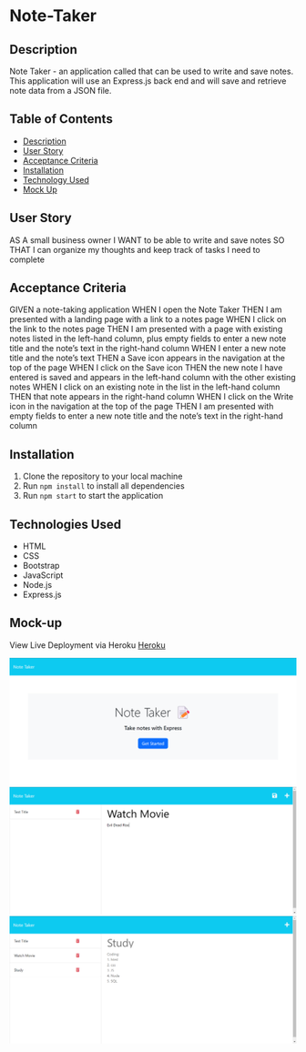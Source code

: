 # Note-Taker

## Description

Note Taker - an application called that can be used to write and save notes. This application will use an Express.js back end and will save and retrieve note data from a JSON file.

## Table of Contents

- [Description](#description)
- [User Story](#user-story)
- [Acceptance Criteria](#acceptance-criteria)
- [Installation](#installation)
- [Technology Used](#technology-used)
- [Mock Up](#mock-up)

## User Story

AS A small business owner
I WANT to be able to write and save notes
SO THAT I can organize my thoughts and keep track of tasks I need to complete

## Acceptance Criteria

GIVEN a note-taking application
WHEN I open the Note Taker
THEN I am presented with a landing page with a link to a notes page
WHEN I click on the link to the notes page
THEN I am presented with a page with existing notes listed in the left-hand column, plus empty fields to enter a new note title and the note’s text in the right-hand column
WHEN I enter a new note title and the note’s text
THEN a Save icon appears in the navigation at the top of the page
WHEN I click on the Save icon
THEN the new note I have entered is saved and appears in the left-hand column with the other existing notes
WHEN I click on an existing note in the list in the left-hand column
THEN that note appears in the right-hand column
WHEN I click on the Write icon in the navigation at the top of the page
THEN I am presented with empty fields to enter a new note title and the note’s text in the right-hand column

## Installation

1. Clone the repository to your local machine
2. Run `npm install` to install all dependencies
3. Run `npm start` to start the application

## Technologies Used

- HTML
- CSS
- Bootstrap
- JavaScript
- Node.js
 - Express.js

##  Mock-up

View Live Deployment via Heroku [Heroku](https://heroku.com)

![alt text](./assets/images/home%20page.png)
![alt text](./assets/images/test%201.png)
![alt text](./assets/images/test%202.png)